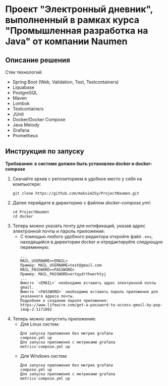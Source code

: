# Проект "Электронный дневник", выполненный в рамках курса "Промышленная разработка на Java" от компании Naumen
## Описание решения
Стек технологий:
* Spring Boot (Web, Validation, Test, Testcontainers)
* Liquabase
* PostgreSQL
* Maven
* Lombok
* Testcontainers
* JUnit
* Docker/Docker Compose
* Java Melody
* Grafana
* Prometheus
## Инструкция по запуску
**Требования: в системе должен быть установлен docker и docker-compose**

1. Скачайте архив с репозиторием в удобное место у себя на компьютере:
    ```
    git clone https://github.com/maksim25y/ProjectNaumen.git
    ```
2. Далее перейдите в директорию с файлом *docker-compose.yml*:
    ```
    cd ProjectNaumen
    cd docker
    ```
3. Теперь можно указать почту для нотификаций, указав адрес электронной почты и пароль приложения:
   * С помощью любого удобного редактора откройте файл `.env`, находящийся в директории docker
   и отредактируйте следующую переменную:
     ```
     ...
     MAIL_USERNAME=<EMAIL>
     Пример: MAIL_USERNAME=test@gmail.com
     MAIL_PASSWORD=<PASSWORD>
     Пример: MAIL_PASSWORD=ertqydrthwerhtyj
     ...
     Вместо `<EMAIL>` необходимо вставить адрес электронной почты gmail.
     Вместо `<PASSWORD>` необходимо вставить пароль приложения для указанного адреса почты.
     Подробнее о создании пароля приложения: https://www.lifewire.com/get-a-password-to-access-gmail-by-pop-imap-2-1171882
     ```
4. Теперь можно запустить приложение:
    * Для Linux систем:
      ```
      Для запуска приложения без метрик grafana
      compose.yml up
      Для запуска приложения с метриками grafana
      metrics-compose.yml up
      ```
    * Для Windows систем:
      ```
      Для запуска приложения без метрик grafana
      compose.yml up
      Для запуска приложения с метриками grafana
      metrics-compose.yml up
      ```
